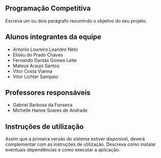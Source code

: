 ## Programação Competitiva

Escreva um ou dois parágrafo resumindo o objetivo do seu projeto.

## Alunos integrantes da equipe

* Antonio Loureiro Leandro Neto
* Eliseu do Prado Chaves
* Fernando Dantas Gomes Leite
* Mateus Araujo Santos
* Vitor Costa Vianna
* Vitor Lichter Sampaio

## Professores responsáveis

* Gabriel Barbosa da Fonseca
* Michelle Hanne Soares de Andrade
  
## Instruções de utilização

Assim que a primeira versão do sistema estiver disponível, deverá complementar com as instruções de utilização. Descreva como instalar eventuais dependências e como executar a aplicação.
